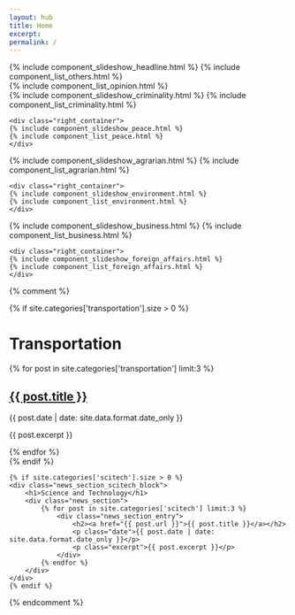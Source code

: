 ```yaml
---
layout: hub
title: Home
excerpt:
permalink: /
---
```


<div class="section_container">
    <div class="left_container">
        {% include component_slideshow_headline.html %}
        {% include component_list_others.html %}
    </div>
    <div class="right_container">
        {% include component_list_opinion.html %}
    </div>
</div>

<div class="section_container">
    <div class="left_container">
    {% include component_slideshow_criminality.html %}
    {% include component_list_criminality.html %}
    </div>

    <div class="right_container">
    {% include component_slideshow_peace.html %}
    {% include component_list_peace.html %}
    </div>
</div>

<div class="section_container">
    <div class="left_container">
    {% include component_slideshow_agrarian.html %}
    {% include component_list_agrarian.html %}
    </div>

    <div class="right_container">
    {% include component_slideshow_environment.html %}
    {% include component_list_environment.html %}
    </div>
</div>

<div class="section_container">
    <div class="left_container">
    {% include component_slideshow_business.html %}
    {% include component_list_business.html %}
    </div>

    <div class="right_container">
    {% include component_slideshow_foreign_affairs.html %}
    {% include component_list_foreign_affairs.html %}
    </div>
</div>



{% comment %}
<div id="news_section_vertical_container">
    {% if site.categories['transportation'].size > 0 %}
    <div class="news_section_transport_block">
        <h1>Transportation</h1>
        <div class="news_section">
            {% for post in site.categories['transportation'] limit:3 %}
                <div class="news_section_entry">
                    <h2><a href="{{ post.url }}">{{ post.title }}</a></h2>
                    <p class="date">{{ post.date | date: site.data.format.date_only }}</p>
                    <p class="excerpt">{{ post.excerpt }}</p>
                </div>
            {% endfor %}
        </div>
    </div>
    {% endif %}

    {% if site.categories['scitech'].size > 0 %}
    <div class="news_section_scitech_block">
        <h1>Science and Technology</h1>
        <div class="news_section">
            {% for post in site.categories['scitech'] limit:3 %}
                <div class="news_section_entry">
                    <h2><a href="{{ post.url }}">{{ post.title }}</a></h2>
                    <p class="date">{{ post.date | date: site.data.format.date_only }}</p>
                    <p class="excerpt">{{ post.excerpt }}</p>
                </div>
            {% endfor %}
        </div>
    </div>
    {% endif %}
</div>
{% endcomment %}



<script>
    $(document).ready(function() {
        // Slide index starts at one.
        // This assignment is for offsetting the initial value.
        var headlineSlideIndex = 1;
        var businessSlideIndex = 1;
        var agrarianSlideIndex = 1;
        var environmentSlideIndex = 1;
        var foreignAffairsSlideIndex = 1;
        var peaceProcessSlideIndex = 1;
        var criminalitySlideIndex = 1;

        currentHeadlineSlide(1);
        currentBusinessSlide(1);
        currentAgrarianSlide(1);
        currentEnvironmentSlide(1);
        currentForeignAffairsSlide(1);
        currentPeaceProcessSlide(1);
        currentCriminalitySlide(1);
    });

    // Argument must be greater than zero.
    function currentHeadlineSlide(n) {
        headlineSlideIndex = n - 1;
        showHeadlineSlides();
    }

    function currentBusinessSlide(n) {
        businessSlideIndex = n - 1;
        showBusinessSlides();
    }

    function currentAgrarianSlide(n) {
        agrarianSlideIndex = n - 1;
        showAgrarianSlides();
    }

    function currentEnvironmentSlide(n) {
        environmentSlideIndex = n - 1;
        showEnvironmentSlides();
    }

    function currentForeignAffairsSlide(n) {
        foreignAffairsSlideIndex = n - 1;
        showForeignAffairsSlides();
    }

    function currentPeaceProcessSlide(n) {
        peaceProcessSlideIndex = n - 1;
        showPeaceProcessSlides();
    }

    function currentCriminalitySlide(n) {
        criminalitySlideIndex = n - 1;
        showCriminalitySlides();
    }

    function showHeadlineSlides() {
        showSlides("headline_dot", "headline_news_entry", headlineSlideIndex);
    }

    function showBusinessSlides() {
        showSlides("business_dot", "business_news_entry", businessSlideIndex);
    }

    function showAgrarianSlides() {
        showSlides("agrarian_dot", "agrarian_news_entry", agrarianSlideIndex);
    }

    function showEnvironmentSlides() {
        showSlides("environment_dot", "environment_news_entry", environmentSlideIndex);
    }

    function showForeignAffairsSlides() {
        showSlides("foreignaffairs_dot", "foreignaffairs_news_entry", foreignAffairsSlideIndex);
    }

    function showPeaceProcessSlides() {
        showSlides("peaceprocess_dot", "peaceprocess_news_entry", peaceProcessSlideIndex);
    }

    function showCriminalitySlides() {
        showSlides("criminality_dot", "criminality_news_entry", criminalitySlideIndex);
    }

    function showSlides(links, entries, index) {
        let i;
        let dots = document.getElementsByClassName(links);
        let slides = document.getElementsByClassName(entries);

        for (i = 0; i < slides.length; i++) {
           slides[i].style.display = "none";
        }
        for (i = 0; i < dots.length; i++) {
            dots[i].className = dots[i].className.replace(" slideshow_active", "");
        }
        slides[index].style.display = "block";
        dots[index].className += " slideshow_active";
    }
</script>
